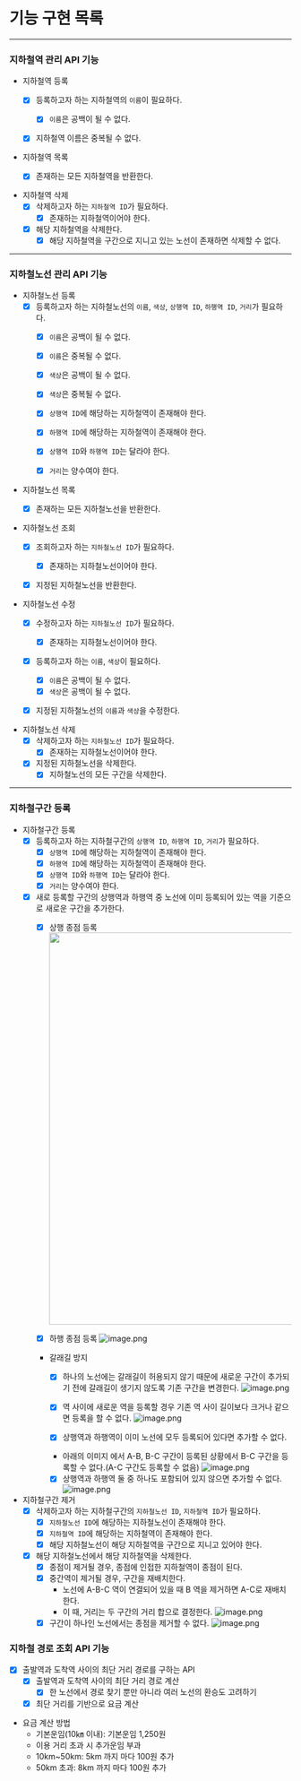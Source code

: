 # 기능 구현 목록

---

### 지하철역 관리 API 기능

- 지하철역 등록
    - [x] 등록하고자 하는 지하철역의 `이름`이 필요하다.
        - [x] `이름`은 공백이 될 수 없다.
    - [x] 지하철역 이름은 중복될 수 없다.


- 지하철역 목록
    - [x] 존재하는 모든 지하철역을 반환한다.


- 지하철역 삭제
    - [x] 삭제하고자 하는 `지하철역 ID`가 필요하다.
        - [x] 존재하는 지하철역이어야 한다.
    - [x] 해당 지하철역을 삭제한다.
        - [x] 해당 지하철역을 구간으로 지니고 있는 노선이 존재하면 삭제할 수 없다.

---

### 지하철노선 관리 API 기능

- 지하철노선 등록
    - [x] 등록하고자 하는 지하철노선의 `이름`, `색상`, `상행역 ID`, `하행역 ID`, `거리`가 필요하다.
        - [x] `이름`은 공백이 될 수 없다.
        - [x] `이름`은 중복될 수 없다.
        - [x] `색상`은 공백이 될 수 없다.
        - [x] `색상`은 중복될 수 없다.
        - [x] `상행역 ID`에 해당하는 지하철역이 존재해야 한다.
        - [x] `하행역 ID`에 해당하는 지하철역이 존재해야 한다.
        - [x] `상행역 ID`와 `하행역 ID`는 달라야 한다.
        - [x] `거리`는 양수여야 한다.


- 지하철노선 목록
    - [x] 존재하는 모든 지하철노선을 반환한다.


- 지하철노선 조회
    - [x] 조회하고자 하는 `지하철노선 ID`가 필요하다.
        - [x] 존재하는 지하철노선이어야 한다.
    - [x] 지정된 지하철노선을 반환한다.


- 지하철노선 수정
    - [x] 수정하고자 하는 `지하철노선 ID`가 필요하다.
        - [x] 존재하는 지하철노선이어야 한다.
    - [x] 등록하고자 하는 `이름`, `색상`이 필요하다.
        - [x] `이름`은 공백이 될 수 없다.
        - [x] `색상`은 공백이 될 수 없다.
    - [x] 지정된 지하철노선의 `이름`과 `색상`을 수정한다.


- 지하철노선 삭제
    - [x] 삭제하고자 하는 `지하철노선 ID`가 필요하다.
        - [x] 존재하는 지하철노선이어야 한다.
    - [x] 지정된 지하철노선을 삭제한다.
      -  [x] 지하철노선의 모든 구간을 삭제한다.

---

### 지하철구간 등록

- 지하철구간 등록
    - [x] 등록하고자 하는 지하철구간의 `상행역 ID`, `하행역 ID`, `거리`가 필요하다.
        - [x] `상행역 ID`에 해당하는 지하철역이 존재해야 한다.
        - [x] `하행역 ID`에 해당하는 지하철역이 존재해야 한다.
        - [x] `상행역 ID`와 `하행역 ID`는 달라야 한다.
        - [x] `거리`는 양수여야 한다.
    - [x] 새로 등록할 구간의 상행역과 하행역 중 노선에 이미 등록되어 있는 역을 기준으로 새로운 구간을 추가한다.
        - [x] 상행 종점 등록
          <img src="https://nextstep-storage.s3.ap-northeast-2.amazonaws.com/2d4654cc24f949c1818773df2ae57890" style="width:700px;">

        - [x] 하행 종점 등록
          ![image.png](https://nextstep-storage.s3.ap-northeast-2.amazonaws.com/832a8b49635c40b58f16fae1726909f6)

        - 갈래길 방지
            - [x] 하나의 노선에는 갈래길이 허용되지 않기 때문에 새로운 구간이 추가되기 전에 갈래길이 생기지 않도록 기존 구간을 변경한다.
              ![image.png](https://nextstep-storage.s3.ap-northeast-2.amazonaws.com/be71b2febc0c4d179c6606f9fe1a473b)
            - [x] 역 사이에 새로운 역을 등록할 경우 기존 역 사이 길이보다 크거나 같으면 등록을 할 수 없다.
              ![image.png](https://techcourse-storage.s3.ap-northeast-2.amazonaws.com/dadbeaff524047c7a56ba2898b803995)

            - [x] 상행역과 하행역이 이미 노선에 모두 등록되어 있다면 추가할 수 없다.
            - 아래의 이미지 에서 A-B, B-C 구간이 등록된 상황에서 B-C 구간을 등록할 수 없다.(A-C 구간도 등록할 수 없음)
              ![image.png](https://techcourse-storage.s3.ap-northeast-2.amazonaws.com/7290f728d350426798ae6330ec4de730)
            - [x] 상행역과 하행역 둘 중 하나도 포함되어 있지 않으면 추가할 수 없다.
              ![image.png](https://techcourse-storage.s3.ap-northeast-2.amazonaws.com/60c4586d8efe487fb9bdbff262af5261)

- 지하철구간 제거
    - [x] 삭제하고자 하는 지하철구간의 `지하철노선 ID`, `지하철역 ID`가 필요하다.
        - [x] `지하철노선 ID`에 해당하는 지하철노선이 존재해야 한다.
        - [x] `지하철역 ID`에 해당하는 지하철역이 존재해야 한다.
        - [x] 해당 지하철노선이 해당 지하철역을 구간으로 지니고 있어야 한다.
    - [x] 해당 지하철노선에서 해당 지하철역을 삭제한다.
        - [x] 종점이 제거될 경우, 종점에 인접한 지하철역이 종점이 된다.
        - [x] 중간역이 제거될 경우, 구간을 재배치한다.
            - 노선에 A-B-C 역이 연결되어 있을 때 B 역을 제거하면 A-C로 재배치한다.
            - 이 때, 거리는 두 구간의 거리 합으로 결정한다.
              ![image.png](https://nextstep-storage.s3.ap-northeast-2.amazonaws.com/a8751b272c36421481c779e5a743a928)
        - [x] 구간이 하나인 노선에서는 종점을 제거할 수 없다.
          ![image.png](https://techcourse-storage.s3.ap-northeast-2.amazonaws.com/d1461b625bc44ad0b6f0cd6430ec281a)

### 지하철 경로 조회 API 기능

- [x] 출발역과 도착역 사이의 최단 거리 경로를 구하는 API
    - [x] 출발역과 도착역 사이의 최단 거리 경로 계산
        - [x] 한 노선에서 경로 찾기 뿐만 아니라 여러 노선의 환승도 고려하기
    - [x] 최단 거리를 기반으로 요금 계산

- 요금 계산 방법
    - 기본운임(10㎞ 이내): 기본운임 1,250원
    - 이용 거리 초과 시 추가운임 부과
    - 10km~50km: 5km 까지 마다 100원 추가
    - 50km 초과: 8km 까지 마다 100원 추가
